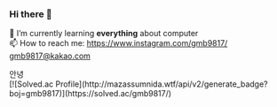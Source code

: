 ### Hi there 👋
🌱 I’m currently learning **everything** about computer<br>
📫 How to reach me: https://www.instagram.com/gmb9817/<br>
gmb9817@kakao.com <br>
<div id="hi">안녕</div>
<script>
let gmb=1;
document.getElementById("hi").innerHTML=gmb;
</script>
[![Solved.ac Profile](http://mazassumnida.wtf/api/v2/generate_badge?boj=gmb9817)](https://solved.ac/gmb9817/) 
<!--
**gmb9817/gmb9817** is a ✨ _special_ ✨ repository because its `README.md` (this file) appears on your GitHub profile.

Here are some ideas to get you started:

- 🔭 I’m currently working on ...
- 🌱 I’m currently learning ...
- 👯 I’m looking to collaborate on ...
- 🤔 I’m looking for help with ...
- 💬 Ask me about ...
- 📫 How to reach me: ...
- 😄 Pronouns: ...
- ⚡ Fun fact: ...
-->
